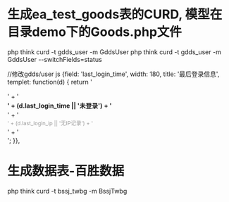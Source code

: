 # 生成ea_test_goods表的CURD, 模型在目录demo下的Goods.php文件
php think curd -t gdds_user -m GddsUser
php think curd -t gdds_user -m GddsUser --switchFields=status

//修改gdds/user  js
                    {field: 'last_login_time', width: 180, title: '最后登录信息', templet: function(d) {
                        return '<div style="line-height: 1.5;">' + 
                               '<div style="font-weight: bold;">' + (d.last_login_time || '未登录') + '</div>' + 
                               '<div style="color: #999; font-size: 12px;">' + (d.last_login_ip || '无IP记录') + '</div>' + 
                               '</div>';
                    }},

 
# 生成数据表-百胜数据
php think curd -t bssj_twbg -m BssjTwbg